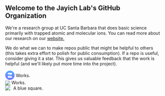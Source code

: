 ## Welcome to the Jayich Lab's GitHub Organization

We're a research group at UC Santa Barbara that does basic science primarily with trapped atomic and molecular ions.  You can read more about our research on our [website.](https://jayich.io/)

We do what we can to make repos public that might be helpful to others (this takes extra effort to polish for public consumption).  If a repo is useful, consider giving it a star. 
This gives us valuable feedback that the work is helpful (and we'll likely put more time into the project).

<!---
<div style="text-align:center" text test><img src="./profile/zulip-icon-circle.svg" width="13" height="13"> We use Zulip for asynchronous communication, it's great and free for academia.
--> 

<!---   <img style="vertical-align:middle" src="./profile/zulip-icon-circle.svg" width="13" height="13" alt="Zulip logo">            
-->
 

<!---
<p><img src="./profile/zulip-icon-circle.svg" alt="Zulip logo" style="float:left;width:42px;height:42px;">
The image will float to the left of the text.</p>
-->


<div>
  <img style="vertical-align:middle;width:30px;height:30px;" src="./profile/zulip-icon-circle.svg" alt="Zulip logo">
  <span style="vertical-align:middle">Works.</span>
</div>


<div>
  <img style="vertical-align:middle" src="https://placehold.it/60x60">
  <span style="">Works.</span>
</div>


<html>
  <head>
    <style>
    .aligned {
      display: flex;
      align-items: center;
    }
    .aligned > img {
      margin-right: 10px;
    }
    </style>
  </head>
  <body>
    <div class="aligned">
      <img src="https://via.placeholder.com/150.png/09f/fff">
      A blue square.
    </div>
  </body>
</html>
